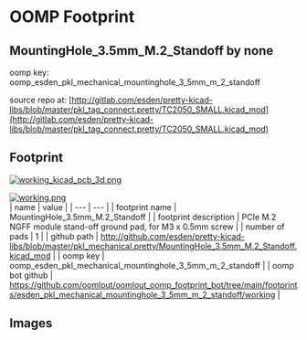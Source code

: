 # OOMP Footprint  
## MountingHole_3.5mm_M.2_Standoff  by none  
  
oomp key: oomp_esden_pkl_mechanical_mountinghole_3_5mm_m_2_standoff  
  
source repo at: [http://gitlab.com/esden/pretty-kicad-libs/blob/master/pkl_tag_connect.pretty/TC2050_SMALL.kicad_mod](http://gitlab.com/esden/pretty-kicad-libs/blob/master/pkl_tag_connect.pretty/TC2050_SMALL.kicad_mod)  
## Footprint  
  
[![working_kicad_pcb_3d.png](working_kicad_pcb_3d_600.png)](working_kicad_pcb_3d.png)  
  
[![working.png](working_600.png)](working.png)  
| name | value | 
| --- | --- | 
| footprint name | MountingHole_3.5mm_M.2_Standoff | 
| footprint description | PCIe M.2 NGFF module stand-off ground pad, for M3 x 0.5mm screw | 
| number of pads | 1 | 
| github path | http://github.com/esden/pretty-kicad-libs/blob/master/pkl_mechanical.pretty/MountingHole_3.5mm_M.2_Standoff.kicad_mod | 
| oomp key | oomp_esden_pkl_mechanical_mountinghole_3_5mm_m_2_standoff | 
| oomp bot github | https://github.com/oomlout/oomlout_oomp_footprint_bot/tree/main/footprints/esden_pkl_mechanical_mountinghole_3_5mm_m_2_standoff/working | 
## Images  

